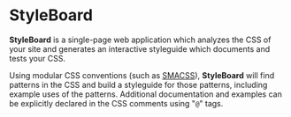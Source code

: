 # StyleBoard

**StyleBoard** is a single-page web application which analyzes the CSS
of your site and generates an interactive styleguide which documents
and tests your CSS.

Using modular CSS conventions (such as [SMACSS](smacss.com)), **StyleBoard**
will find patterns in the CSS and build a styleguide for those patterns,
including example uses of the patterns.
Additional documentation and examples can be explicitly declared in the
CSS comments using "`@`" tags.

